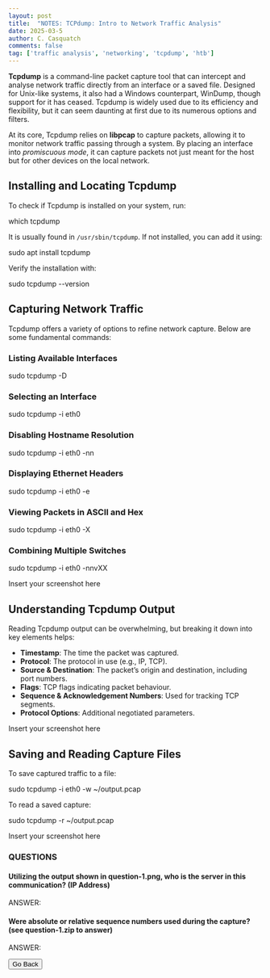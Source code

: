 ```yaml
---
layout: post
title:  "NOTES: TCPdump: Intro to Network Traffic Analysis"
date: 2025-03-5
author: C. Casquatch
comments: false
tag: ['traffic analysis', 'networking', 'tcpdump', 'htb']
---
```


**Tcpdump** is a command-line packet capture tool that can intercept and analyse network traffic directly from an interface or a saved file. Designed for Unix-like systems, it also had a Windows counterpart, WinDump, though support for it has ceased. Tcpdump is widely used due to its efficiency and flexibility, but it can seem daunting at first due to its numerous options and filters.

At its core, Tcpdump relies on **libpcap** to capture packets, allowing it to monitor network traffic passing through a system. By placing an interface into _promiscuous mode_, it can capture packets not just meant for the host but for other devices on the local network.

Installing and Locating Tcpdump
-------------------------------

To check if Tcpdump is installed on your system, run:

which tcpdump

It is usually found in `/usr/sbin/tcpdump`. If not installed, you can add it using:

sudo apt install tcpdump

Verify the installation with:

sudo tcpdump --version

Capturing Network Traffic
-------------------------

Tcpdump offers a variety of options to refine network capture. Below are some fundamental commands:

### Listing Available Interfaces

sudo tcpdump -D

### Selecting an Interface

sudo tcpdump -i eth0

### Disabling Hostname Resolution

sudo tcpdump -i eth0 -nn

### Displaying Ethernet Headers

sudo tcpdump -i eth0 -e

### Viewing Packets in ASCII and Hex

sudo tcpdump -i eth0 -X

### Combining Multiple Switches

sudo tcpdump -i eth0 -nnvXX

Insert your screenshot here

Understanding Tcpdump Output
----------------------------

Reading Tcpdump output can be overwhelming, but breaking it down into key elements helps:

*   **Timestamp**: The time the packet was captured.
*   **Protocol**: The protocol in use (e.g., IP, TCP).
*   **Source & Destination**: The packet’s origin and destination, including port numbers.
*   **Flags**: TCP flags indicating packet behaviour.
*   **Sequence & Acknowledgement Numbers**: Used for tracking TCP segments.
*   **Protocol Options**: Additional negotiated parameters.

Insert your screenshot here

Saving and Reading Capture Files
--------------------------------

To save captured traffic to a file:

sudo tcpdump -i eth0 -w ~/output.pcap

To read a saved capture:

sudo tcpdump -r ~/output.pcap

Insert your screenshot here

### QUESTIONS

#### Utilizing the output shown in question-1.png, who is the server in this communication? (IP Address)
ANSWER:

#### Were absolute or relative sequence numbers used during the capture? (see question-1.zip to answer)
ANSWER:

<button onclick="history.back()">Go Back</button>
